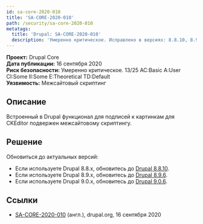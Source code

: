 ```yaml
---
id: sa-core-2020-010
title: 'SA-CORE-2020-010'
path: /security/sa-core-2020-010
metatags:
  title: 'Drupal: SA-CORE-2020-010'
  description: 'Умеренно критическое. Исправлено в версиях: 8.8.10, 8.9.6, 9.0.6.'
---
```


**Проект:** Drupal Core\
**Дата публикации:** 16 сентября 2020\
**Риск безопасности:** Умеренно критическое. 13/25 AC:Basic A:User CI:Some II:Some E:Theoretical TD:Default\
**Уязвимость:** Межсайтовый скриптинг

## Описание

Встроенный в Drupal функционал для подписей к картинкам для CKEditor подвержен межсайтовому скриптингу. 

## Решение

Обновиться до актуальных версий:

- Если используете Drupal 8.8.x, обновитесь до [Drupal 8.8.10](../../../8/releases/8.8.x/8.8.10/index.md).
- Если используете Drupal 8.9.x, обновитесь до [Drupal 8.9.6](../../../8/releases/8.9.x/8.9.6/index.md).
- Если используете Drupal 9.0.x, обновитесь до [Drupal 9.0.6](../../../9/releases/9.0.x/9.0.6/index.md).

## Ссылки

- [SA-CORE-2020-010](https://www.drupal.org/sa-core-2020-010) (англ.), drupal.org, 16 сентября 2020